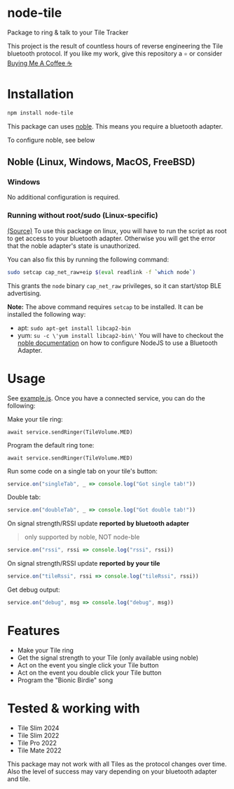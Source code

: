 # node-tile
Package to ring & talk to your Tile Tracker

This project is the result of countless hours of reverse engineering the Tile bluetooth protocol.
If you like my work, give this repository a `⭐` or consider [Buying Me A Coffee ☕](https://www.buymeacoffee.com/lesleydk)

# Installation
```bash
npm install node-tile
```

This package can uses [noble](https://github.com/abandonware/noble).
This means you require a bluetooth adapter.

To configure noble, see below

## Noble (Linux, Windows, MacOS, FreeBSD)
###  Windows
No additional configuration is required.

###  Running without root/sudo (Linux-specific)
[(Source)](https://github.com/noble/noble#running-on-linux)
To use this package on linux, you will have to run the script as root to get access to your bluetooth adapter.
Otherwise you will get the error that the noble adapter's state is unauthorized.

You can also fix this by running the following command:

```sh
sudo setcap cap_net_raw+eip $(eval readlink -f `which node`)
```

This grants the `node` binary `cap_net_raw` privileges, so it can start/stop BLE advertising.

__Note:__ The above command requires `setcap` to be installed.
It can be installed the following way:

* apt: `sudo apt-get install libcap2-bin`
* yum: `su -c \'yum install libcap2-bin\'`
  You will have to checkout the [noble documentation](https://github.com/noble/noble#running-on-linux) on how to configure NodeJS to use a Bluetooth Adapter.


# Usage
See [example.js](example-noble.js).
Once you have a connected service, you can do the following:

Make your tile ring:
```
await service.sendRinger(TileVolume.MED)
```

Program the default ring tone:
```
await service.sendRinger(TileVolume.MED)
```

Run some code on a single tab on your tile's button:
```js
service.on("singleTab", _ => console.log("Got single tab!"))
```

Double tab:
```js
service.on("doubleTab", _ => console.log("Got double tab!"))
```

On signal strength/RSSI update **reported by bluetooth adapter**
> only supported by noble, NOT node-ble
```js
service.on("rssi", rssi => console.log("rssi", rssi))
```

On signal strength/RSSI update **reported by your tile**
```js
service.on("tileRssi", rssi => console.log("tileRssi", rssi))
```

Get debug output:
```js
service.on("debug", msg => console.log("debug", msg))
```


# Features
- Make your Tile ring
- Get the signal strength to your Tile (only available using noble)
- Act on the event you single click your Tile button
- Act on the event you double click your Tile button
- Program the "Bionic Birdie" song

# Tested & working with
- Tile Slim 2024
- Tile Slim 2022
- Tile Pro 2022
- Tile Mate 2022

This package may not work with all Tiles as the protocol changes over time.
Also the level of success may vary depending on your bluetooth adapter and tile.